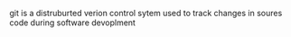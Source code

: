 git is a distruburted verion control sytem used to track changes in soures code during software devoplment 
